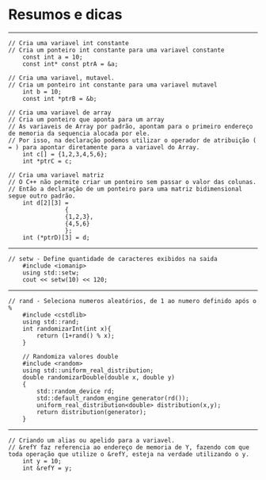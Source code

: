 # Resumos e dicas

---
    // Cria uma variavel int constante
    // Cria um ponteiro int constante para uma variavel constante
        const int a = 10;
        const int* const ptrA = &a;

    // Cria uma variavel, mutavel.
    // Cria um ponteiro int constante para uma variavel mutavel
        int b = 10;
        const int *ptrB = &b;

    // Cria uma variavel de array
    // Cria um ponteiro que aponta para um array
    // As variaveis de Array por padrão, apontam para o primeiro endereço de memoria da sequencia alocada por ele.
    // Por isso, na declaração podemos utilizar o operador de atribuição ( = ) para apontar diretamente para a variavel do Array.
        int c[] = {1,2,3,4,5,6};
        int *ptrC = c;

    // Cria uma variavel matriz
    // O C++ não permite criar um ponteiro sem passar o valor das colunas.
    // Então a declaração de um ponteiro para uma matriz bidimensional segue outro padrão.
        int d[2][3] = 
                    {
                    {1,2,3},
                    {4,5,6}
                    };
        int (*ptrD)[3] = d;

---
    // setw - Define quantidade de caracteres exibidos na saida
        #include <iomanip>
        using std::setw;
        cout << setw(10) << 120; 

---
    // rand - Seleciona numeros aleatórios, de 1 ao numero definido após o %
        #include <cstdlib>
        using std::rand;
        int randomizarInt(int x){
            return (1+rand() % x);
        }

        // Randomiza valores double
        #include <random>
        using std::uniform_real_distribution;
        double randomizarDouble(double x, double y)
        {
            std::random_device rd;
            std::default_random_engine generator(rd());  
            uniform_real_distribution<double> distribution(x,y);
            return distribution(generator);
        }
----
    // Criando um alias ou apelido para a variavel.
    // &refY faz referencia ao endereço de memoria de Y, fazendo com que toda operação que utilize o &refY, esteja na verdade utilizando o y.
        int y = 10;
        int &refY = y;
